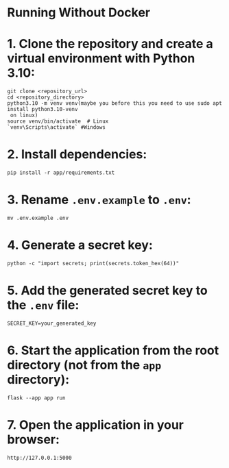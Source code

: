 # Running Without Docker

# 1. Clone the repository and create a virtual environment with Python 3.10:
```shell
git clone <repository_url>
cd <repository_directory>
python3.10 -m venv venv(maybe you before this you need to use sudo apt install python3.10-venv
 on linux)
source venv/bin/activate  # Linux
`venv\Scripts\activate` #Windows
```
# 2. Install dependencies:
```shell
pip install -r app/requirements.txt
```
# 3. Rename `.env.example` to `.env`:
```shell
mv .env.example .env
```
# 4. Generate a secret key:
```shell
python -c "import secrets; print(secrets.token_hex(64))"
```
# 5. Add the generated secret key to the `.env` file:
```shell
SECRET_KEY=your_generated_key
```
# 6. Start the application from the root directory (not from the `app` directory):
```shell
flask --app app run
```
# 7. Open the application in your browser:
```shell
http://127.0.0.1:5000
```
